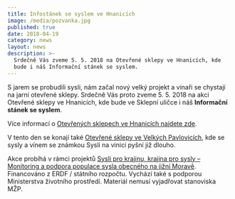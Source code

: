 ```yaml
---
title: Infostánek se syslem ve Hnanicích
image: /media/pozvanka.jpg
published: true
date: 2018-04-19
category: news
layout: news
description: >-
  Srdečně Vás zveme 5. 5. 2018 na Otevřené sklepy ve Hnanicích, kde
  bude i náš Informační stánek se syslem.
---
```

S jarem se probudili sysli, nám začal nový velký projekt a vinaři se
chystají na jarní otevřené sklepy. Srdečně Vás proto zveme 5. 5. 2018 na
akci Otevřené sklepy ve Hnanicích, kde bude ve Sklepní uličce i náš
**Informační stánek se syslem**.

Více informací o [Otevřených sklepech ve Hnanicích najdete
zde](https://www.wineofczechrepublic.cz/akce-a-novinky/kalendar-akci/10563-otevrene-sklepy-hnanice.html).

V tento den se konají také [Otevřené sklepy ve Velkých
Pavlovicích](http://www.vinozvelkychpavlovic.cz/majove-otevrene-sklepy-2018),
kde se sysly a vínem se známkou Sysli na vinici pyšní již dlouho.

Akce probíhá v rámci projektů [Sysli pro krajinu, krajina pro sysly –
Monitoring a podpora populace sysla obecného na jižní
Moravě](http://www.syslinavinici.cz/o-nas/projekty/sysli-pro-krajinu-krajina-pro-sysly). Financováno
z ERDF / státního rozpočtu. Vychází také s podporou Ministerstva
životního prostředí. Materiál nemusí vyjadřovat stanoviska MŽP.
